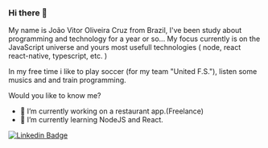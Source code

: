 ### Hi there 👋

My name is João Vitor Oliveira Cruz from Brazil, I've been study about programming and technology for a year or so... My focus currently is on the JavaScript universe and yours    most usefull technologies ( node, react react-native, typescript, etc. )

In my free time i like to play soccer (for my team "United F.S."), listen some musics and and train programming.
  
Would you like to know me?
  
- 🔭 I’m currently working on a restaurant app.(Freelance)
- 🌱 I’m currently learning NodeJS and React.
  
[![Linkedin Badge](https://img.shields.io/badge/-LinkedIn-blue?style=flat-square&logo=Linkedin&logoColor=white&link=https://www.linkedin.com/in/jo%C3%A3o-vitor-oliveira-cruz-252596191/)](https://www.linkedin.com/in/jo%C3%A3o-vitor-oliveira-cruz-252596191/)

<!--
**jcruz375/jcruz375** is a ✨ _special_ ✨ repository because its `README.md` (this file) appears on your GitHub profile.

Here are some ideas to get you started:


- 👯 I’m looking to collaborate on ...

- 💬 Ask me about ...
- 📫 How to reach me: ...
- 😄 Pronouns: ...
- ⚡ Fun fact: ...
-->
